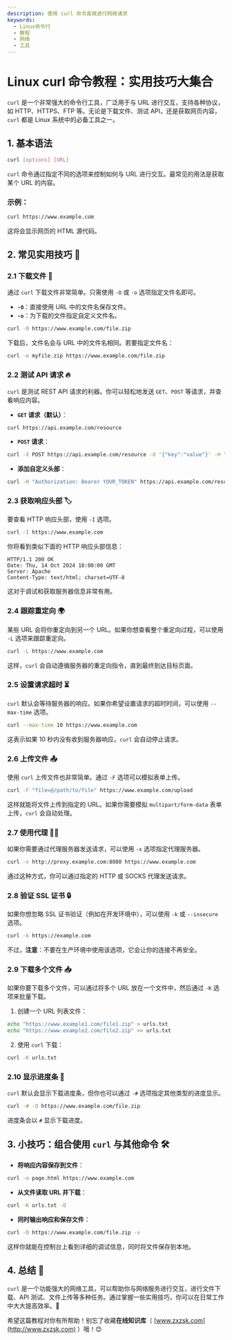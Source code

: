 ```yaml
---
description: 使用 curl 命令高效进行网络请求
keywords:
  - Linux命令行
  - 教程
  - 网络
  - 工具
---
```


# Linux curl 命令教程：实用技巧大集合 

`curl` 是一个非常强大的命令行工具，广泛用于与 URL 进行交互，支持各种协议，如 HTTP、HTTPS、FTP 等。无论是下载文件、测试 API，还是获取网页内容，`curl` 都是 Linux 系统中的必备工具之一。

## 1. 基本语法

```bash
curl [options] [URL]
```

`curl` 命令通过指定不同的选项来控制如何与 URL 进行交互。最常见的用法是获取某个 URL 的内容。

### 示例：

```bash
curl https://www.example.com
```

这将会显示网页的 HTML 源代码。

## 2. 常见实用技巧 🎯

### 2.1 下载文件 🎉

通过 `curl` 下载文件非常简单。只需使用 `-O` 或 `-o` 选项指定文件名即可。

- **`-O`**：直接使用 URL 中的文件名保存文件。
- **`-o`**：为下载的文件指定自定义文件名。

```bash
curl -O https://www.example.com/file.zip
```

下载后，文件名会与 URL 中的文件名相同。若要指定文件名：

```bash
curl -o myfile.zip https://www.example.com/file.zip
```

### 2.2 测试 API 请求 🔥

`curl` 是测试 REST API 请求的利器。你可以轻松地发送 `GET`、`POST` 等请求，并查看响应内容。

- **`GET` 请求（默认）**：

```bash
curl https://api.example.com/resource
```

- **`POST` 请求**：

```bash
curl -X POST https://api.example.com/resource -d '{"key":"value"}' -H "Content-Type: application/json"
```

- **添加自定义头部**：

```bash
curl -H "Authorization: Bearer YOUR_TOKEN" https://api.example.com/resource
```

### 2.3 获取响应头部 🏷️

要查看 HTTP 响应头部，使用 `-I` 选项。

```bash
curl -I https://www.example.com
```

你将看到类似下面的 HTTP 响应头部信息：

```
HTTP/1.1 200 OK
Date: Thu, 14 Oct 2024 18:00:00 GMT
Server: Apache
Content-Type: text/html; charset=UTF-8
```

这对于调试和获取服务器信息非常有用。

### 2.4 跟踪重定向 🌍

某些 URL 会将你重定向到另一个 URL。如果你想查看整个重定向过程，可以使用 `-L` 选项来跟踪重定向。

```bash
curl -L https://www.example.com
```

这样，`curl` 会自动遵循服务器的重定向指令，直到最终到达目标页面。

### 2.5 设置请求超时 ⏳

`curl` 默认会等待服务器的响应。如果你希望设置请求的超时时间，可以使用 `--max-time` 选项。

```bash
curl --max-time 10 https://www.example.com
```

这表示如果 10 秒内没有收到服务器响应，`curl` 会自动停止请求。

### 2.6 上传文件 📤

使用 `curl` 上传文件也非常简单。通过 `-F` 选项可以模拟表单上传。

```bash
curl -F "file=@/path/to/file" https://www.example.com/upload
```

这样就能将文件上传到指定的 URL。如果你需要模拟 `multipart/form-data` 表单上传，`curl` 会自动处理。

### 2.7 使用代理 🕵️‍♂️

如果你需要通过代理服务器发送请求，可以使用 `-x` 选项指定代理服务器。

```bash
curl -x http://proxy.example.com:8080 https://www.example.com
```

通过这种方式，你可以通过指定的 HTTP 或 SOCKS 代理发送请求。

### 2.8 验证 SSL 证书 🔒

如果你想忽略 SSL 证书验证（例如在开发环境中），可以使用 `-k` 或 `--insecure` 选项。

```bash
curl -k https://example.com
```

不过，**注意**：不要在生产环境中使用该选项，它会让你的连接不再安全。

### 2.9 下载多个文件 📥

如果你要下载多个文件，可以通过将多个 URL 放在一个文件中，然后通过 `-K` 选项来批量下载。

1. 创建一个 URL 列表文件：

```bash
echo "https://www.example1.com/file1.zip" > urls.txt
echo "https://www.example2.com/file2.zip" >> urls.txt
```

2. 使用 `curl` 下载：

```bash
curl -K urls.txt
```

### 2.10 显示进度条 🚧

`curl` 默认会显示下载进度条，但你也可以通过 `-#` 选项指定其他类型的进度显示。

```bash
curl -# -O https://www.example.com/file.zip
```

进度条会以 `#` 显示下载进度。

## 3. 小技巧：组合使用 `curl` 与其他命令 🛠️

- **将响应内容保存到文件**：

```bash
curl -o page.html https://www.example.com
```

- **从文件读取 URL 并下载**：

```bash
curl -K urls.txt -O
```

- **同时输出响应和保存文件**：

```bash
curl -O https://www.example.com/file.zip -v
```

这样你就能在控制台上看到详细的调试信息，同时将文件保存到本地。

## 4. 总结 🎯

`curl` 是一个功能强大的网络工具，可以帮助你与网络服务进行交互，进行文件下载、API 测试、文件上传等多种任务。通过掌握一些实用技巧，你可以在日常工作中大大提高效率。🚀

希望这篇教程对你有所帮助！别忘了收藏**在线知识库**（ [www.zxzsk.com](http://www.zxzsk.com) ）哦！😊